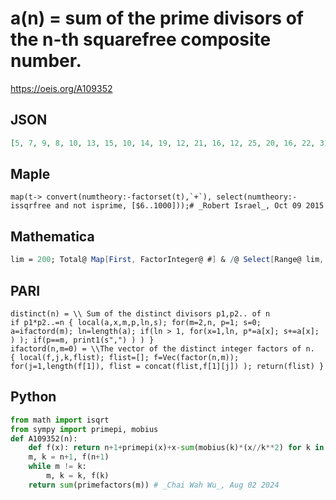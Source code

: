 # a\(n\) \= sum of the prime divisors of the n\-th squarefree composite number\.
https://oeis.org/A109352
## JSON
```JSON
[5, 7, 9, 8, 10, 13, 15, 10, 14, 19, 12, 21, 16, 12, 25, 20, 16, 22, 31, 33, 18, 16, 26, 14, 39, 18, 18, 43, 22, 45, 32, 20, 34, 49, 24, 22, 15, 55, 18, 40, 24, 28, 61, 24, 63, 44, 46, 20, 26, 69, 28, 50, 73, 24, 34, 75, 20, 36, 81, 56, 30, 19, 85, 24, 34, 62, 91, 22, 64, 42, 36]
```
## Maple
```Maple
map(t-> convert(numtheory:-factorset(t),`+`), select(numtheory:-issqrfree and not isprime, [$6..1000]));# _Robert Israel_, Oct 09 2015
```
## Mathematica
```Mathematica
lim = 200; Total@ Map[First, FactorInteger@ #] & /@ Select[Range@ lim, SquareFreeQ@ # && CompositeQ@ # &] (* _Michael De Vlieger_, Oct 09 2015 *)
```
## PARI
```PARI
distinct(n) = \\ Sum of the distinct divisors p1,p2.. of n
if p1*p2..=n { local(a,x,m,p,ln,s); for(m=2,n, p=1; s=0; a=ifactord(m); ln=length(a); if(ln > 1, for(x=1,ln, p*=a[x]; s+=a[x]; ) ); if(p==m, print1(s",") ) ) }
ifactord(n,m=0) = \\The vector of the distinct integer factors of n.
{ local(f,j,k,flist); flist=[]; f=Vec(factor(n,m)); for(j=1,length(f[1]), flist = concat(flist,f[1][j]) ); return(flist) }
```
## Python
```Python
from math import isqrt
from sympy import primepi, mobius
def A109352(n):
    def f(x): return n+1+primepi(x)+x-sum(mobius(k)*(x//k**2) for k in range(1, isqrt(x)+1))
    m, k = n+1, f(n+1)
    while m != k:
        m, k = k, f(k)
    return sum(primefactors(m)) # _Chai Wah Wu_, Aug 02 2024
```
